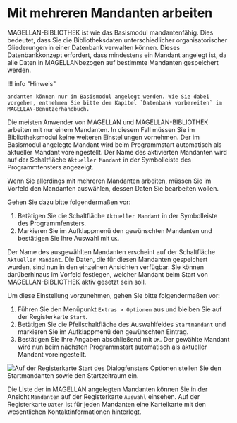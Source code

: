 # Mit mehreren Mandanten arbeiten

MAGELLAN-BIBLIOTHEK ist wie das Basismodul mandantenfähig. Dies bedeutet, dass Sie die Bibliotheksdaten unterschiedlicher organisatorischer Gliederungen in einer Datenbank verwalten können. Dieses Datenbankkonzept erfordert, dass mindestens ein Mandant angelegt ist, da alle Daten in MAGELLANbezogen auf bestimmte Mandanten gespeichert werden.

!!! info "Hinweis"

    andanten können nur im Basismodul angelegt werden. Wie Sie dabei vorgehen, entnehmen Sie bitte dem Kapitel `Datenbank vorbereiten` im MAGELLAN-Benutzerhandbuch.

Die meisten Anwender von MAGELLAN und MAGELLAN-BIBLIOTHEK arbeiten mit nur einem Mandanten. In diesem Fall müssen Sie im Bibliotheksmodul keine weiteren Einstellungen vornehmen. Der im Basismodul angelegte Mandant wird beim Programmstart automatisch als aktueller Mandant voreingestellt. Der Name des aktivierten Mandanten wird auf der Schaltfläche `Aktueller Mandant` in der Symbolleiste des Programmfensters angezeigt.

Wenn Sie allerdings mit mehreren Mandanten arbeiten, müssen Sie im Vorfeld den Mandanten auswählen, dessen Daten Sie bearbeiten wollen.

Gehen Sie dazu bitte folgendermaßen vor:

1. Betätigen Sie die Schaltfläche `Aktueller Mandant` in der Symbolleiste des Programmfensters.
2. Markieren Sie im Aufklappmenü den gewünschten Mandanten und bestätigen Sie Ihre Auswahl mit `OK`.

Der Name des ausgewählten Mandanten erscheint auf der Schaltfläche `Aktueller Mandant`. Die Daten, die für diesen Mandanten gespeichert wurden, sind nun in den einzelnen Ansichten verfügbar.
Sie können darüberhinaus im Vorfeld festlegen, welcher Mandant beim Start von MAGELLAN-BIBLIOTHEK aktiv gesetzt sein soll.

Um diese Einstellung vorzunehmen, gehen Sie bitte folgendermaßen vor:

1. Führen Sie den Menüpunkt `Extras > Optionen` aus und bleiben Sie auf der Registerkarte `Start`.
2. Betätigen Sie die Pfeilschaltfläche des Auswahlfeldes `Startmandant` und markieren Sie im Aufklappmenü den gewünschten Eintrag.
3. Bestätigen Sie Ihre Angaben abschließend mit `OK`.
Der gewählte Mandant wird nun beim nächsten Programmstart automatisch als aktueller Mandant voreingestellt.

![Auf der Registerkarte `Start` des Dialogfensters `Optionen` stellen Sie den Startmandanten sowie den Startzeitraum ein.](/assets/images/bibliothek/optionen1.png)

Die Liste der in MAGELLAN angelegten Mandanten können Sie in der Ansicht `Mandanten` auf der Registerkarte `Auswahl` einsehen. Auf der Registerkarte `Daten` ist für jeden Mandanten eine Karteikarte mit den wesentlichen Kontaktinformationen hinterlegt.
